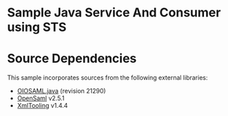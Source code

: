 # Sample Java Service And Consumer using STS

# Source Dependencies
This sample incorporates sources from the following external libraries:

- [OIOSAML.java](https://svn.softwareborsen.dk/oiosaml.java/) (revision 21290)
- [OpenSaml](http://shibboleth.net/downloads/java-opensaml/) v2.5.1
- [XmlTooling](http://opensaml.org/) v1.4.4
